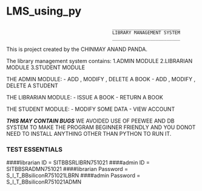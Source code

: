 # LMS_using_py

                                           _________________________
                                           LIBRARY MANAGEMENT SYSTEM
                                           _________________________
  
  This is project created by the CHINMAY ANAND PANDA.
  
  The library management system contains:
                 1.ADMIN MODULE
                 2.LIBRARIAN MODULE
                 3.STUDENT MODULE
  
  THE ADMIN MODULE:
      - ADD , MODIFY , DELETE A BOOK
      - ADD , MODIFY , DELETE A STUDENT
  
  THE LIBRARIAN MODULE:
      - ISSUE A BOOK
      - RETURN A BOOK
  
  THE STUDENT MODULE:
      - MODIFY SOME DATA
      - VIEW ACCOUNT
  
  ***THIS MAY CONTAIN BUGS***
  WE AVOIDED USE OF PEEWEE AND DB SYSTEM TO MAKE THE PROGRAM BEGINNER FRIENDLY AND YOU
  DONOT NEED TO INSTALL ANYTHING OTHER THAN PYTHON TO RUN IT.


### TEST ESSENTIALS

####librarian ID = SITBBSRLIBRN751021
####admin ID = SITBBSRADMN751021
####librarian Password = S_I_T_BBsiliconR751021LBRN
####admin Password = S_I_T_BBsiliconR751021ADMN
